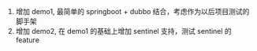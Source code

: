 1. 增加 demo1, 最简单的 springboot + dubbo 结合，考虑作为以后项目测试的脚手架
2. 增加 demo2, 在 demo1 的基础上增加 sentinel 支持，测试 sentinel 的 feature